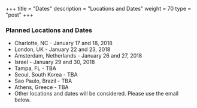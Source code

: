 +++
title = "Dates"
description = "Locations and Dates"
weight = 70
type = "post"
+++

### Planned Locations and Dates
  * Charlotte, NC - January 17 and 18, 2018
  * London, UK - January 22 and 23, 2018
  * Amsterdam, Netherlands - January 26 and 27, 2018
  * Israel - January 29 and 30, 2018
  * Tampa, FL - TBA
  * Seoul, South Korea - TBA
  * Sao Paulo, Brazil - TBA
  * Athens, Greece - TBA
  * Other locations and dates will be considered. Please use the email below.